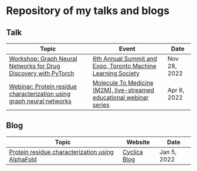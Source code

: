 # Repository of my talks and blogs

## Talk
| Topic | Event | Date | 
| --- | --- | --- |
| [Workshop: Graph Neural Networks for Drug Discovery with PyTorch](https://drive.google.com/file/d/1PQXfEBJaCodRugvnrM5BghlNfieto3wK/view?usp=share_link) | [6th Annual Summit and Expo, Toronto Machine Learning Society](https://www.torontomachinelearning.com/) | Nov 28, 2022 |
| [Webinar: Protein residue characterization using graph neural networks](https://www.youtube.com/watch?v=T_UkconetzM) | [Molecule To Medicine (M2M), live-streamed educational webinar series](https://www.youtube.com/playlist?list=PL2BDIgwA-pvr57KzcZdXN6_ZhQSoeCdGh) | Apr 6, 2022 |

## Blog
| Topic | Website | Date | 
| --- | --- | --- |
| [Protein residue characterization using AlphaFold](https://blog.cyclicarx.com/protein-residue-characterization-using-alphafold) | [Cyclica Blog](https://blog.cyclicarx.com/tag/alphafold) | Jan 5, 2022 |
